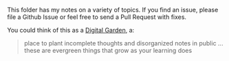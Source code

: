 This folder has my notes on a variety of topics. If you find an issue, please file a Github Issue or feel free to send a Pull Request with fixes.

You could think of this as a [Digital Garden](https://www.swyx.io/digital-garden-tos?utm_source=pocket_shared), a:
>place to plant incomplete thoughts and disorganized notes in public ... these are evergreen things that grow as your learning does